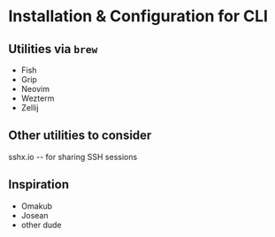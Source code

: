 # Installation & Configuration for CLI

## Utilities via `brew`

- Fish
- Grip
- Neovim
- Wezterm
- Zellij

## Other utilities to consider

sshx.io -- for sharing SSH sessions

## Inspiration

- Omakub
- Josean
- other dude
